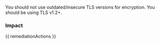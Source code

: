 
You should not use outdated/insecure TLS versions for encryption. You should be using TLS v1.2+.


### Impact
<!-- Add Impact here -->

<!-- DO NOT CHANGE -->
{{ remediationActions }}


